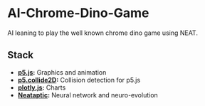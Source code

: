 # AI-Chrome-Dino-Game

AI leaning to play the well known chrome dino game using NEAT.

## Stack

* **[p5.js](https://p5js.org/):** Graphics and animation
* **[p5.collide2D](https://github.com/bmoren/p5.collide2D):** Collision detection for p5.js
* **[plotly.js](https://github.com/plotly/plotly.js):** Charts
* **[Neataptic](https://wagenaartje.github.io/neataptic/):** Neural network and neuro-evolution
